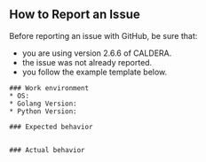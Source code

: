 ## How to Report an Issue
Before reporting an issue with GitHub, be sure that:

* you are using version 2.6.6 of CALDERA.
* the issue was not already reported.
* you follow the example template below.

```
### Work environment
* OS: 
* Golang Version:
* Python Version: 

### Expected behavior


### Actual behavior
```
